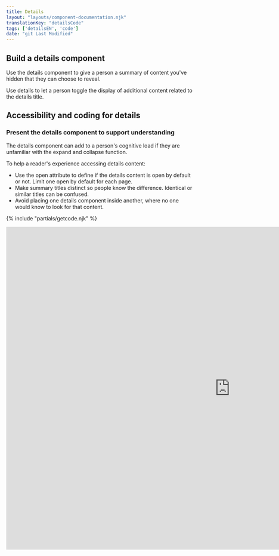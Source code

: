 ```yaml
---
title: Details
layout: "layouts/component-documentation.njk"
translationKey: "detailsCode"
tags: ['detailsEN', 'code']
date: "git Last Modified"
---
```


## Build a details component

Use the details component to give a person a summary of content you've hidden that they can choose to reveal.

Use details to let a person toggle the display of additional content related to the details title.

## Accessibility and coding for details

### Present the details component to support understanding

The details component can add to a person's cognitive load if they are unfamiliar with the expand and collapse function.

To help a reader's experience accessing details content:

- Use the open attribute to define if the details content is open by default or not. Limit one open by default for each page.
- Make summary titles distinct so people know the difference. Identical or similar titles can be confused.
- Avoid placing one details component inside another, where no one would know to look for that content.

{% include "partials/getcode.njk" %}

<iframe
  title="Overview of gcds-details properties and events."
  src="https://cds-snc.github.io/gcds-components/?path=/docs/components-details--default&viewMode=docs&shortcuts=false&singleStory=true"
  width="1200"
  height="865"
  style="display: block; margin: 0 auto;"
  frameBorder="0"
></iframe>
